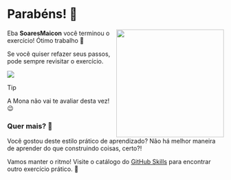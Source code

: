 # Parabéns! :tada:

<img src="https://octodex.github.com/images/welcometocat.png" align="right" height="250px" />

Eba **SoaresMaicon** você terminou o exercício! Ótimo trabalho :tada:

Se você quiser refazer seus passos, pode sempre revisitar o exercício.

[![](https://img.shields.io/badge/Voltar%20ao%20Exerc%C3%ADcio-%E2%86%92-1f883d?style=for-the-badge&logo=github&labelColor=197935)](https://github.com/SoaresMaicon/primeiros-passos-github-copilot/issues/1)

> [!TIP]
> A Mona não vai te avaliar desta vez! 😉


### Quer mais? :raising_hand:

Você gostou deste estilo prático de aprendizado? Não há melhor maneira de aprender do que construindo coisas, certo?!

Vamos manter o ritmo! Visite o catálogo do [GitHub Skills](https://skills.github.com) para encontrar outro exercício prático. :rocket:


